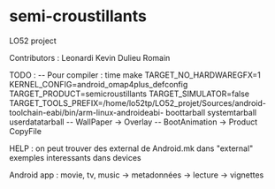 # semi-croustillants
LO52 project

Contributors :
Leonardi Kevin
Dulieu Romain

TODO :
-- Pour compiler :	time make TARGET_NO_HARDWAREGFX=1 KERNEL_CONFIG=android_omap4plus_defconfig TARGET_PRODUCT=semicroustillants TARGET_SIMULATOR=false TARGET_TOOLS_PREFIX=/home/lo52tp/LO52_projet/Sources/android-toolchain-eabi/bin/arm-linux-androideabi- boottarball systemtarball userdatatarball
-- WallPaper -> Overlay
-- BootAnimation -> Product CopyFile

HELP :
on peut trouver des external de Android.mk dans "external"
exemples interessants dans devices

Android app : 
movie, tv, music -> metadonnées 
-> lecture
-> vignettes
